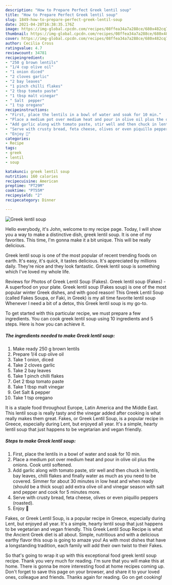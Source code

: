```yaml
---
description: "How to Prepare Perfect Greek lentil soup"
title: "How to Prepare Perfect Greek lentil soup"
slug: 1849-how-to-prepare-perfect-greek-lentil-soup
date: 2021-04-28T16:38:35.176Z
image: https://img-global.cpcdn.com/recipes/08ffea34a7a288ce/680x482cq70/greek-lentil-soup-recipe-main-photo.jpg
thumbnail: https://img-global.cpcdn.com/recipes/08ffea34a7a288ce/680x482cq70/greek-lentil-soup-recipe-main-photo.jpg
cover: https://img-global.cpcdn.com/recipes/08ffea34a7a288ce/680x482cq70/greek-lentil-soup-recipe-main-photo.jpg
author: Cecilia Cross
ratingvalue: 4.7
reviewcount: 34781
recipeingredient:
- "250 g brown lentils"
- "1/4 cup olive oil"
- "1 onion diced"
- "2 cloves garlic"
- "2 bay leaves"
- "1 pinch chilli flakes"
- "2 tbsp tomato paste"
- "1 tbsp malt vinegar"
- " Salt  pepper"
- "1 tsp oregano"
recipeinstructions:
- "First, place the lentils in a bowl of water and soak for 10 min."
- "Place a medium pot over medium heat and pour in olive oil plus the onions. Cook until softened."
- "Add garlic along with tomato paste, stir well and then chuck in lentils, bay leaves, chilli flakes and finally water as much as you need to be covered. Simmer for about 30 minutes in low heat and when ready (should be a thick soup) add extra olive oil and vinegar season with salt and pepper and cook for 5 minutes more."
- "Serve with crusty bread, feta cheese, olives or even piquillo peppers (roasted)."
- "Enjoy 🤗"
categories:
- Recipe
tags:
- greek
- lentil
- soup

katakunci: greek lentil soup 
nutrition: 160 calories
recipecuisine: American
preptime: "PT29M"
cooktime: "PT55M"
recipeyield: "2"
recipecategory: Dinner

---
```



![Greek lentil soup](https://img-global.cpcdn.com/recipes/08ffea34a7a288ce/680x482cq70/greek-lentil-soup-recipe-main-photo.jpg)

Hello everybody, it's John, welcome to my recipe page. Today, I will show you a way to make a distinctive dish, greek lentil soup. It is one of my favorites. This time, I'm gonna make it a bit unique. This will be really delicious.

Greek lentil soup is one of the most popular of recent trending foods on earth. It's easy, it's quick, it tastes delicious. It's appreciated by millions daily. They're nice and they look fantastic. Greek lentil soup is something which I've loved my whole life.

Reviews for Photos of Greek Lentil Soup (Fakes). Greek lentil soup (Fakes) - A superfood on your plate. Greek lentil soup (Fakes soup) is one of the most popular winter Greek dishes, and with good reason! This Greek Lentil Soup (called Fakes Soupa, or Faki, in Greek) is my all time favorite lentil soup Whenever I need a bit of a detox, this Greek lentil soup is my go-to.


To get started with this particular recipe, we must prepare a few ingredients. You can cook greek lentil soup using 10 ingredients and 5 steps. Here is how you can achieve it.

<!--inarticleads1-->

##### The ingredients needed to make Greek lentil soup:

1. Make ready 250 g brown lentils
1. Prepare 1/4 cup olive oil
1. Take 1 onion, diced
1. Take 2 cloves garlic
1. Take 2 bay leaves
1. Take 1 pinch chilli flakes
1. Get 2 tbsp tomato paste
1. Take 1 tbsp malt vinegar
1. Get  Salt &amp; pepper
1. Take 1 tsp oregano


It is a staple food throughout Europe, Latin America and the Middle East. This lentil soup is really tasty and the vinegar added after cooking is what really makes them great. Fakes, or Greek Lentil Soup, is a popular recipe in Greece, especially during Lent, but enjoyed all year. It&#39;s a simple, hearty lentil soup that just happens to be vegetarian and vegan friendly. 

<!--inarticleads2-->

##### Steps to make Greek lentil soup:

1. First, place the lentils in a bowl of water and soak for 10 min.
1. Place a medium pot over medium heat and pour in olive oil plus the onions. Cook until softened.
1. Add garlic along with tomato paste, stir well and then chuck in lentils, bay leaves, chilli flakes and finally water as much as you need to be covered. Simmer for about 30 minutes in low heat and when ready (should be a thick soup) add extra olive oil and vinegar season with salt and pepper and cook for 5 minutes more.
1. Serve with crusty bread, feta cheese, olives or even piquillo peppers (roasted).
1. Enjoy 🤗


Fakes, or Greek Lentil Soup, is a popular recipe in Greece, especially during Lent, but enjoyed all year. It&#39;s a simple, hearty lentil soup that just happens to be vegetarian and vegan friendly. This Greek Lentil Soup Recipe is what the Ancient Greek diet is all about. Simple, nutritious and with a delicious earthy flavor this soup is going to amaze you! As with most dishes that have a longstanding tradition, each family will add their own twist to their Fakes. 

So that's going to wrap it up with this exceptional food greek lentil soup recipe. Thank you very much for reading. I'm sure that you will make this at home. There is gonna be more interesting food at home recipes coming up. Don't forget to save this page on your browser, and share it to your loved ones, colleague and friends. Thanks again for reading. Go on get cooking!
